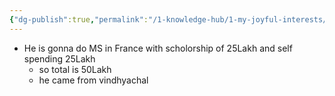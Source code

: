 ```yaml
---
{"dg-publish":true,"permalink":"/1-knowledge-hub/1-my-joyful-interests/people/others/dileep-sir-tmd/","noteIcon":""}
---
```


- He is gonna do MS in France with scholorship of 25Lakh and self spending 25Lakh
	- so total is 50Lakh
	- he came from vindhyachal 